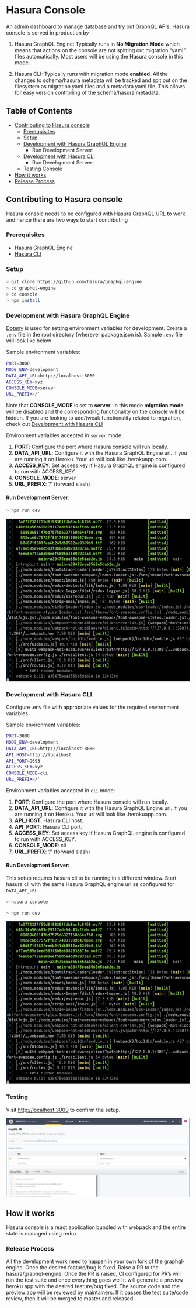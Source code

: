<!-- prettier-ignore-start -->

# Hasura Console

An admin dashboard to manage database and try out GraphQL APIs. Hasura console is served in production by

1. Hasura GraphQL Engine:
   Typically runs in **No Migration Mode** which means that actions on the console are not spitting out migration “yaml” files automatically. Most users will be using the Hasura console in this mode.

2. Hasura CLI:
   Typically runs with migration mode **enabled**. All the changes to schema/hasura metadata will be tracked and spit out on the filesystem as migration yaml files and a metadata yaml file. This allows for easy version controlling of the schema/hasura metadata.

## Table of Contents

- [Contributing to Hasura console](#contributing-to-hasura-console)
	-	[Prerequisites](#prerequisites)
	-	[Setup](#setup)
	-	[Development with Hasura GraphQL Engine](#development-with-hasura-graphql-engine)
		-	Run Development Server:
	-	[Development with Hasura CLI](#development-with-hasura-cli)
		-	Run Development Server:
	- [Testing Console](#testing)
-	[How it works](#how-it-works)
-	[Release Process](#release-process)


## Contributing to Hasura console

Hasura console needs to be configured with Hasura GraphQL URL to work and hence there are two ways to start contributing

### Prerequisites

- [Hasura GraphQL Engine](https://docs.hasura.io/1.0/graphql/manual/getting-started/index.html)
- [Hasura CLI](https://docs.hasura.io/1.0/graphql/manual/hasura-cli/install-hasura-cli.html)

### Setup

```bash
> git clone https://github.com/hasura/graphql-engine
> cd graphql-engine
> cd console
> npm install
```

### Development with Hasura GraphQL Engine

[Dotenv](https://github.com/motdotla/dotenv) is used for setting environment variables for development. Create a `.env` file in the root directory (wherever package.json is). Sample `.env` file will look like below

Sample environment variables:

```bash
PORT=3000
NODE_ENV=development
DATA_API_URL=http://localhost:8080
ACCESS_KEY=xyz
CONSOLE_MODE=server
URL_PREFIX=/`
```

Note that **CONSOLE_MODE** is set to **server**. In this mode **migration mode** will be disabled and the corresponding functionality on the console will be hidden. If you are looking to add/tweak functionality related to migration, check out [Development with Hasura CLI](#development-with-hasura-cli)<Link to Development With Hasura CLI section>

Environment variables accepted in `server` mode:

1. **PORT**: Configure the port where Hasura console will run locally.
2. **DATA_API_URL**: Configure it with the Hasura GraphQL Engine url. If you are running it on Heroku. Your url will look like <app-name>.herokuapp.com.
3. **ACCESS_KEY**: Set access key if Hasura GraphQL engine is configured to run with ACCESS_KEY.
4. **CONSOLE_MODE**: server
5. **URL_PREFIX**: ‘/’ (forward slash)

#### Run Development Server:

```bash
> npm run dev
```

![Start GraphQL Console Development Server](../assets/console-readme-assets/start-dev-server.jpg)

### Development with Hasura CLI

Configure .env file with appropriate values for the required environment variables

Sample environment variables:

```bash
PORT=3000
NODE_ENV=development
DATA_API_URL=http://localhost:8080
API_HOST=http://localhost
API_PORT=9693
ACCESS_KEY=xyz
CONSOLE_MODE=cli
URL_PREFIX=/`
```
Environment variables accepted in `cli` mode:

1. **PORT**: Configure the port where Hasura console will run locally.
2. **DATA_API_URL**: Configure it with the Hasura GraphQL Engine url. If you are running it on Heroku. Your url will look like <app-name>.herokuapp.com.
3. **API_HOST**: Hasura CLI host.
4. **API_PORT**: Hasura CLI port.
5. **ACCESS_KEY**: Set access key if Hasura GraphQL engine is configured to run with ACCESS_KEY.
6. **CONSOLE_MODE**: cli
7. **URL_PREFIX**: ‘/’ (forward slash)

#### Run Development Server:

This setup requires hasura cli to be running in a different window. Start hasura cli with the same Hasura GraphQL engine url as configured for `DATA_API_URL`.

```bash
> hasura console
```

```bash
> npm run dev
```

![Start GraphQL Console Development Server](../assets/console-readme-assets/start-dev-server.jpg)

### Testing

Visit [http://localhost:3000](http://localhost:3000) to confirm the setup.

![Testing Development Server](../assets/console-readme-assets/test-dev-setup.jpg)

## How it works

Hasura console is a react application bundled with webpack and the entire state is managed using redux.

### Release Process

All the development work need to happen in your own fork of the graphql-engine. Once the desired feature/bug is fixed. Raise a PR to the hasura/graphql-engine. Once the PR is raised, CI configured for PR’s will run the test suite and once everything goes well it will generate a preview heroku app with the desired feature/bug fixed. The source code and the preview app will be reviewed by maintainers. If it passes the test suite/code review, then it will be merged to master and released.

<!-- prettier-ignore-end -->
